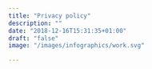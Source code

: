```yaml
---
title: "Privacy policy"
description: ""
date: "2018-12-16T15:31:35+01:00"
draft: "false"
image: "/images/infographics/work.svg"

---
```

